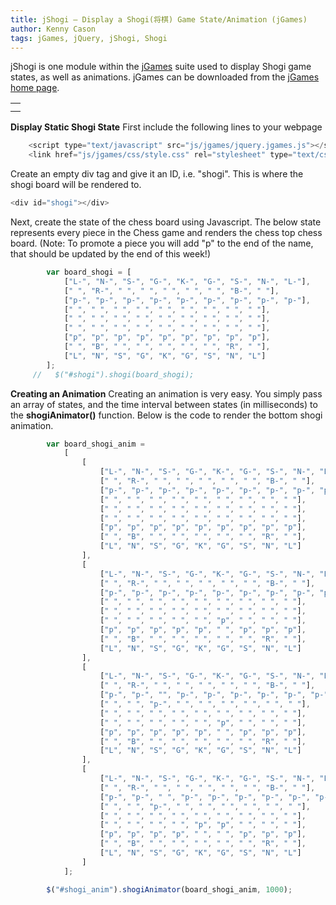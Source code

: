 ```yaml
---
title: jShogi – Display a Shogi(将棋) Game State/Animation (jGames)
author: Kenny Cason
tags: jGames, jQuery, jShogi, Shogi
---
```


jShogi is one module within the <a href="http://ken-soft.com/2011/08/08/jgames/">jGames</a> suite used to display Shogi game states, as well as animations. jGames can be downloaded from the <a href="http://ken-soft.com/2011/08/08/jgames/">jGames home page</a>. 
    <table>
        <tr><td><div id="shogi"></div></td></tr><tr><td><div id="shogi_anim"></div></td></tr>
    </table>

<strong>Display Static Shogi State</strong>
First include the following lines to your webpage

```javascript
    <script type="text/javascript" src="js/jgames/jquery.jgames.js"></script>
    <link href="js/jgames/css/style.css" rel="stylesheet" type="text/css" />

```
Create an empty div tag and give it an ID, i.e. "shogi". This is where the shogi board will be rendered to.

```javascript
<div id="shogi"></div>

```
Next, create the state of the chess board using Javascript. The below state represents every piece in the Chess game and renders the chess top chess board. (Note: To promote a piece you will add "p" to the end of the name, that should be updated by the end of this week!)

```javascript
        var board_shogi = [
            ["L-", "N-", "S-", "G-", "K-", "G-", "S-", "N-", "L-"],
            [" ", "R-", " ", " ", " ", " ", " ", "B-", " "],
            ["p-", "p-", "p-", "p-", "p-", "p-", "p-", "p-", "p-"],
            [" ", " ", " ", " ", " ", " ", " ", " ", " "],
            [" ", " ", " ", " ", " ", " ", " ", " ", " "],
            [" ", " ", " ", " ", " ", " ", " ", " ", " "],
            ["p", "p", "p", "p", "p", "p", "p", "p", "p"],
            [" ", "B", " ", " ", " ", " ", " ", "R", " "],
            ["L", "N", "S", "G", "K", "G", "S", "N", "L"]
        ];
     //   $("#shogi").shogi(board_shogi);
```

<strong>Creating an Animation</strong>
Creating an animation is very easy. You simply pass an array of states, and the time interval between states (in milliseconds) to the <b>shogiAnimator()</b> function. Below is the code to render the bottom shogi animation.

```javascript
        var board_shogi_anim =
            [
                [
                    ["L-", "N-", "S-", "G-", "K-", "G-", "S-", "N-", "L-"],
                    [" ", "R-", " ", " ", " ", " ", " ", "B-", " "],
                    ["p-", "p-", "p-", "p-", "p-", "p-", "p-", "p-", "p-"],
                    [" ", " ", " ", " ", " ", " ", " ", " ", " "],
                    [" ", " ", " ", " ", " ", " ", " ", " ", " "],
                    [" ", " ", " ", " ", " ", " ", " ", " ", " "],
                    ["p", "p", "p", "p", "p", "p", "p", "p", "p"],
                    [" ", "B", " ", " ", " ", " ", " ", "R", " "],
                    ["L", "N", "S", "G", "K", "G", "S", "N", "L"]
                ],
                [
                    ["L-", "N-", "S-", "G-", "K-", "G-", "S-", "N-", "L-"],
                    [" ", "R-", " ", " ", " ", " ", " ", "B-", " "],
                    ["p-", "p-", "p-", "p-", "p-", "p-", "p-", "p-", "p-"],
                    [" ", " ", " ", " ", " ", " ", " ", " ", " "],
                    [" ", " ", " ", " ", " ", " ", " ", " ", " "],
                    [" ", " ", " ", " ", " ", "p", " ", " ", " "],
                    ["p", "p", "p", "p", "p", " ", "p", "p", "p"],
                    [" ", "B", " ", " ", " ", " ", " ", "R", " "],
                    ["L", "N", "S", "G", "K", "G", "S", "N", "L"]
                ],
                [
                    ["L-", "N-", "S-", "G-", "K-", "G-", "S-", "N-", "L-"],
                    [" ", "R-", " ", " ", " ", " ", " ", "B-", " "],
                    ["p-", "p-", "", "p-", "p-", "p-", "p-", "p-", "p-"],
                    [" ", " ", "p-", " ", " ", " ", " ", " ", " "],
                    [" ", " ", " ", " ", " ", " ", " ", " ", " "],
                    [" ", " ", " ", " ", " ", "p", " ", " ", " "],
                    ["p", "p", "p", "p", "p", " ", "p", "p", "p"],
                    [" ", "B", " ", " ", " ", " ", " ", "R", " "],
                    ["L", "N", "S", "G", "K", "G", "S", "N", "L"]
                ],
                [
                    ["L-", "N-", "S-", "G-", "K-", "G-", "S-", "N-", "L-"],
                    [" ", "R-", " ", " ", " ", " ", " ", "B-", " "],
                    ["p-", "p-", " ", "p-", "p-", "p-", "p-", "p-", "p-"],
                    [" ", " ", "p-", " ", " ", " ", " ", " ", " "],
                    [" ", " ", " ", " ", " ", " ", " ", " ", " "],
                    [" ", " ", " ", " ", "p", "p", " ", " ", " "],
                    ["p", "p", "p", "p", " ", " ", "p", "p", "p"],
                    [" ", "B", " ", " ", " ", " ", " ", "R", " "],
                    ["L", "N", "S", "G", "K", "G", "S", "N", "L"]
                ]
            ];

        $("#shogi_anim").shogiAnimator(board_shogi_anim, 1000);
```
<script src="//ajax.googleapis.com/ajax/libs/jquery/1.6.2/jquery.min.js" type="text/javascript"></script><script type="text/javascript" src="http://ken-soft.com/js/jgames/jquery.jgames.js"></script>
<script type="text/javascript" src="http://ken-soft.com/js/jgames/jquery.jgames.demo-data.js"></script>
<link href="http://ken-soft.com/js/jgames/css/style.css" rel="stylesheet" type="text/css" />
<script type="text/javascript">
<!--
$(document).ready(function(){$("#shogi").shogi(board_shogi);$("#shogi_anim").shogiAnimator(board_shogi_anim, 1000);});
//--></script>